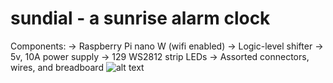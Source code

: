 # sundial - a sunrise alarm clock
Components:
  -> Raspberry Pi nano W (wifi enabled)
  -> Logic-level shifter
  -> 5v, 10A power supply
  -> 129 WS2812 strip LEDs
  -> Assorted connectors, wires, and breadboard
![alt text](https://github.com/deionizedoatmeal/sundial.git/clock.jpeg)
